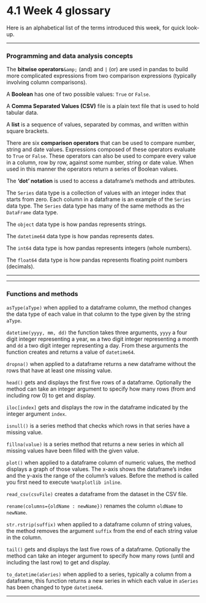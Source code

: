 # 4.1 Week 4 glossary


Here is an alphabetical list of the terms introduced this week, for quick look-up.


---



### Programming and data analysis concepts

The __bitwise operators__``&amp;`` (and) and ``|`` (or) are used in pandas to build more complicated expressions from two comparison expressions (typically involving column comparisons).

A __Boolean__ has one of two possible values: ``True`` or ``False``.

A __Comma Separated Values (CSV)__ file is a plain text file that is used to hold tabular data.

A __list__ is a sequence of values, separated by commas, and written within square brackets.

There are six __comparison operators__ that can be used to compare number, string and date values. Expressions composed of these operators evaluate to ``True`` or ``False``. These operators can also be used to compare every value in a column, row by row, against some number, string or date value. When used in this manner the operators return a series of Boolean values.

The __‘dot’ notation__ is used to access a dataframe’s methods and attributes.

The ``Series`` data type is a collection of values with an integer index that starts from zero. Each column in a dataframe is an example of the ``Series`` data type. The ``Series`` data type has many of the same methods as the ``DataFrame`` data type.

The ``object`` data type is how pandas represents strings.

The ``datetime64`` data type is how pandas represents dates.

The ``int64`` data type is how pandas represents integers (whole numbers).

The ``float64`` data type is how pandas represents floating point numbers (decimals).


---



---



### Functions and methods

``asType(aType)`` when applied to a dataframe column, the method changes the data type of each value in that column to the type given by the string ``aType``.

``datetime(yyyy, mm, dd)`` the function takes three arguments, ``yyyy`` a four digit integer representing a year, ``mm`` a two digit integer representing a month and ``dd`` a two digit integer representing a day. From these arguments the function creates and returns a value of ``datetime64``.

``dropna()`` when applied to a dataframe returns a new dataframe without the rows that have at least one missing value.

``head()`` gets and displays the first five rows of a dataframe. Optionally the method can take an integer argument to specify how many rows (from and including row 0) to get and display.

``iloc[index]`` gets and displays the row in the dataframe indicated by the integer argument ``index``.

``isnull()`` is a series method that checks which rows in that series have a missing value.

``fillna(value)`` is a series method that returns a new series in which all missing values have been filled with the given value.

``plot()`` when applied to a dataframe column of numeric values, the method displays a graph of those values. The x-axis shows the dataframe’s index and the y-axis the range of the column’s values. Before the method is called you first need to execute ``%matplotlib inline``.

``read_csv(csvFile)`` creates a dataframe from the dataset in the CSV file.

``rename(columns={oldName : newName})`` renames the column ``oldName`` to ``newName``.

``str.rstrip(suffix)`` when applied to a dataframe column of string values, the method removes the argument ``suffix`` from the end of each string value in the column.

``tail()`` gets and displays the last five rows of a dataframe. Optionally the method can take an integer argument to specify how many rows (until and including the last row) to get and display.

``to_datetime(aSeries)`` when applied to a series, typically a column from a dataframe, this function returns a new series in which each value in ``aSeries`` has been changed to type ``datetime64``.


---


